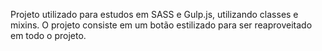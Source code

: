 Projeto utilizado para estudos em SASS e Gulp.js, utilizando classes e mixins.
O projeto consiste em um botão estilizado para ser reaproveitado em todo o projeto.
